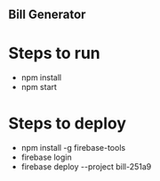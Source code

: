 ## Bill Generator

# Steps to run
 - npm install 
 - npm start


# Steps to deploy
 - npm install -g firebase-tools
 - firebase login
 - firebase deploy --project bill-251a9
